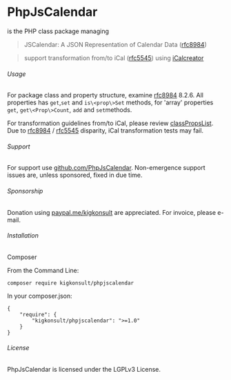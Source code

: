 # PhpJsCalendar

is the PHP class package managing

> JSCalendar: A JSON Representation of Calendar Data ([rfc8984])

> support transformation from/to iCal ([rfc5545]) using [iCalcreator]


###### Usage

For package class and property structure, examine [rfc8984] 8.2.6.
All properties has `get`,`set` and `is\<prop\>Set` methods, 
for 'array' properties `get`, `get\<Prop\>Count`, `add` and `set`methods.

For transformation guidelines from/to iCal, please review [classPropsList].
Due to [rfc8984] / [rfc5545] disparity, iCal transformation tests may fail.


###### Support

For support use [github.com/PhpJsCalendar]. Non-emergence support issues are, unless sponsored, fixed in due time.


###### Sponsorship

Donation using [paypal.me/kigkonsult] are appreciated.
For invoice, please e-mail</a>.

###### Installation

Composer

From the Command Line:

```
composer require kigkonsult/phpjscalendar
```

In your composer.json:

```
{
    "require": {
        "kigkonsult/phpjscalendar": ">=1.0"
    }
}
```

###### License

PhpJsCalendar is licensed under the LGPLv3 License.

[classPropsList]:docs/classPropsList.md
[iCalcreator]:https://github.com/iCalcreator/iCalcreator
[github.com/PhpJsCalendar]:https://github.com/iCalcreator/PhpJsCalendar/issues
[paypal.me/kigkonsult]:https://paypal.me/kigkonsult
[rfc5545]:https://www.rfc-editor.org/info/rfc5545
[rfc8984]:https://www.rfc-editor.org/info/rfc8984
